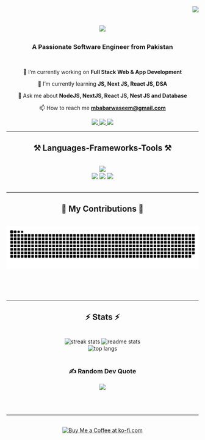 <img align="right" src="https://komarev.com/ghpvc/?username=muhammadbabarwaseem&label=Profile%20views&color=0e75b6&style=flat" />

<h1 align="center">
    <img src="https://readme-typing-svg.herokuapp.com/?font=Righteous&size=35&center=true&vCenter=true&width=500&height=70&duration=4000&lines=Hi+There!+👋;+I'm+M+Babar+Waseem!;" />
</h1>

<h3 align="center">A Passionate Software Engineer from Pakistan </h3>

<br/>

<div align="center">
 
 🔭 I’m currently working on **Full Stack Web & App Development**
 
 🌱 I’m currently learning **JS, Next JS, React JS, DSA**

💬 Ask me about **NodeJS, NextJS, React JS, Nest JS and Database**

📫 How to reach me **mbabarwaseem@gmail.com**

 </div>
 
<div align="center"> 
 <a href="mailto:mbabarwaseem@gmail.com" target="_blank" rel="noopener noreferrer">
    <img src="https://img.shields.io/badge/Gmail-333333?style=for-the-badge&logo=gmail&logoColor=red" />
</a>
  <a href="https://www.linkedin.com/in/muhammadbabarwaseem/" target="_blank" rel="noopener noreferrer">
    <img src="https://img.shields.io/badge/LinkedIn-0077B5?style=for-the-badge&logo=linkedin&logoColor=white" target="_blank" />
  </a>
  <a href="https://mbabarwaseem.vercel.app/" target="_blank" rel="noopener noreferrer">
     <img src="https://img.shields.io/badge/Portfolio-FF5722?style=for-the-badge&logo=todoist&logoColor=white" target="_blank" /> 
  </a>
</div>

 <hr/>
 
<h2 align="center">⚒️ Languages-Frameworks-Tools ⚒️</h2>
<br/>
<div align="center">
<!--     <img src="https://skillicons.dev/icons?i=,mongodb,mysql,postgresql,supabase,firebase,docker,git,postman,vscode,,planetscale" /> -->
 <img src="https://skillicons.dev/icons?i=html,css,scss,bootstrap,mui,tailwind" /> <br/>
  <img src="https://skillicons.dev/icons?i=c,java,python,js,typescript" />
 <img src="https://skillicons.dev/icons?i=react,next,nest,express,nodejs,bun,graphql,apollo,appwrite,threejs" />
 <img src="https://skillicons.dev/icons?i=mongodb,mysql,postgresql,supabase,firebase,docker,git,planetscale" />
 <br>
</div>

<br/>
<hr/>

<div align="center">
  <h2>🐍 My Contributions 🐍</h2>
  <br>
  <img alt="snake eating my contributions" src="https://raw.githubusercontent.com/salesp07/salesp07/output/github-contribution-grid-snake.svg" />
  
  <br/><br/><br/>
</div>

<hr/>

<h2 align="center">⚡ Stats ⚡</h2>
<br>
<div align=center>
  <img width=390 src="https://github-readme-streak-stats-salesp07.vercel.app/?user=muhammadbabarwaseem&count_private=true&theme=react&border_radius=10" alt="streak stats"/>
  <img width=390 src="https://github-readme-stats-salesp07.vercel.app/api?username=muhammadbabarwaseem&count_private=true&show_icons=true&theme=react&rank_icon=github&border_radius=10" alt="readme stats" />
  <br/>
  <img align="center" src="https://github-readme-stats-salesp07.vercel.app/api/top-langs/?username=muhammadbabarwaseem&hide=HTML&langs_count=8&layout=compact&theme=react&border_radius=10&size_weight=0.5&count_weight=0.5&exclude_repo=github-readme-stats" alt="top langs" />
 <br/> <br/>


 ### ✍️ Random Dev Quote
![](https://quotes-github-readme.vercel.app/api?type=vetical&theme=radical)

</div>

<br/><br/>

<hr/>

<br/>

<div align="center">
<a href='https://www.buymeacoffee.com/mbabarwasem' target='_blank'><img height='64' style='border:0px;height:64px;' src='https://storage.ko-fi.com/cdn/kofi1.png?v=3' border='0' alt='Buy Me a Coffee at ko-fi.com' /></a>
</div>

<br/>
